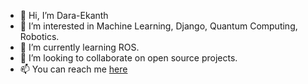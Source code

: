 - 👋 Hi, I’m Dara-Ekanth
- 👀 I’m interested in Machine Learning, Django, Quantum Computing, Robotics.
- 🌱 I’m currently learning ROS.
- 💞️ I’m looking to collaborate on open source projects.
- 📫 You can reach me [here](https://www.linkedin.com/in/dara-ekanth-1b7681179/)

<!---
Dara-Ekanth/Dara-Ekanth is a ✨ special ✨ repository because its `README.md` (this file) appears on your GitHub profile.
You can click the Preview link to take a look at your changes.
--->
